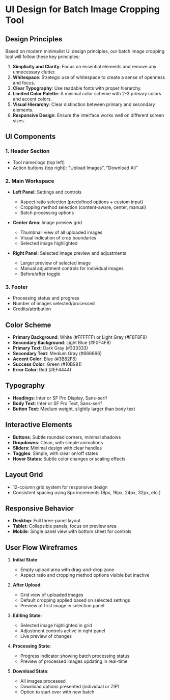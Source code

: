 # UI Design for Batch Image Cropping Tool

## Design Principles

Based on modern minimalist UI design principles, our batch image cropping tool will follow these key principles:

1. **Simplicity and Clarity**: Focus on essential elements and remove any unnecessary clutter.
2. **Whitespace**: Strategic use of whitespace to create a sense of openness and focus.
3. **Clear Typography**: Use readable fonts with proper hierarchy.
4. **Limited Color Palette**: A minimal color scheme with 2-3 primary colors and accent colors.
5. **Visual Hierarchy**: Clear distinction between primary and secondary elements.
6. **Responsive Design**: Ensure the interface works well on different screen sizes.

## UI Components

### 1. Header Section
- Tool name/logo (top left)
- Action buttons (top right): "Upload Images", "Download All"

### 2. Main Workspace
- **Left Panel**: Settings and controls
  - Aspect ratio selection (predefined options + custom input)
  - Cropping method selection (content-aware, center, manual)
  - Batch processing options
  
- **Center Area**: Image preview grid
  - Thumbnail view of all uploaded images
  - Visual indication of crop boundaries
  - Selected image highlighted
  
- **Right Panel**: Selected image preview and adjustments
  - Larger preview of selected image
  - Manual adjustment controls for individual images
  - Before/after toggle

### 3. Footer
- Processing status and progress
- Number of images selected/processed
- Credits/attribution

## Color Scheme

- **Primary Background**: White (#FFFFFF) or Light Gray (#F8F8F8)
- **Secondary Background**: Light Blue (#F0F4F8)
- **Primary Text**: Dark Gray (#333333)
- **Secondary Text**: Medium Gray (#666666)
- **Accent Color**: Blue (#3B82F6)
- **Success Color**: Green (#10B981)
- **Error Color**: Red (#EF4444)

## Typography

- **Headings**: Inter or SF Pro Display, Sans-serif
- **Body Text**: Inter or SF Pro Text, Sans-serif
- **Button Text**: Medium weight, slightly larger than body text

## Interactive Elements

- **Buttons**: Subtle rounded corners, minimal shadows
- **Dropdowns**: Clean, with simple animations
- **Sliders**: Minimal design with clear handles
- **Toggles**: Simple, with clear on/off states
- **Hover States**: Subtle color changes or scaling effects

## Layout Grid

- 12-column grid system for responsive design
- Consistent spacing using 8px increments (8px, 16px, 24px, 32px, etc.)

## Responsive Behavior

- **Desktop**: Full three-panel layout
- **Tablet**: Collapsible panels, focus on preview area
- **Mobile**: Single panel view with bottom sheet for controls

## User Flow Wireframes

1. **Initial State**:
   - Empty upload area with drag-and-drop zone
   - Aspect ratio and cropping method options visible but inactive

2. **After Upload**:
   - Grid view of uploaded images
   - Default cropping applied based on selected settings
   - Preview of first image in selection panel

3. **Editing State**:
   - Selected image highlighted in grid
   - Adjustment controls active in right panel
   - Live preview of changes

4. **Processing State**:
   - Progress indicator showing batch processing status
   - Preview of processed images updating in real-time

5. **Download State**:
   - All images processed
   - Download options presented (individual or ZIP)
   - Option to start over with new batch

